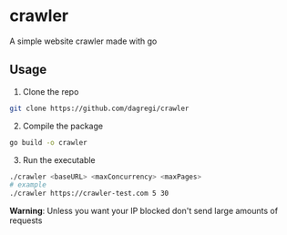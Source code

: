 # crawler

A simple website crawler made with go

## Usage

1. Clone the repo
```bash
git clone https://github.com/dagregi/crawler
```

2. Compile the package
```bash
go build -o crawler
```

3. Run the executable
```bash
./crawler <baseURL> <maxConcurrency> <maxPages>
# example
./crawler https://crawler-test.com 5 30
```

**Warning**: Unless you want your IP blocked don't send large amounts of requests
